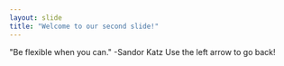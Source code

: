 ```yaml
---
layout: slide
title: "Welcome to our second slide!"
---
```

"Be flexible when you can." -Sandor Katz
Use the left arrow to go back!
